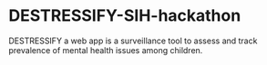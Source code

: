 # DESTRESSIFY-SIH-hackathon
DESTRESSIFY a web app is a surveillance tool to assess and track prevalence of mental health issues among children.
